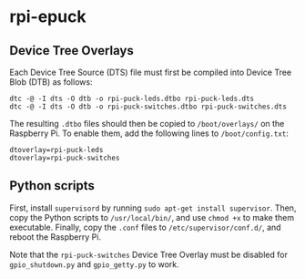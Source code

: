 # rpi-epuck

## Device Tree Overlays

Each Device Tree Source (DTS) file must first be compiled into Device Tree Blob (DTB) as follows:

```
dtc -@ -I dts -O dtb -o rpi-puck-leds.dtbo rpi-puck-leds.dts
dtc -@ -I dts -O dtb -o rpi-puck-switches.dtbo rpi-puck-switches.dts
```

The resulting `.dtbo` files should then be copied to `/boot/overlays/` on the Raspberry Pi. To enable them, add the following lines to `/boot/config.txt`:

```
dtoverlay=rpi-puck-leds
dtoverlay=rpi-puck-switches
```

## Python scripts

First, install `supervisord` by running `sudo apt-get install supervisor`. Then, copy the Python scripts to `/usr/local/bin/`, and use `chmod +x` to make them executable. Finally, copy the `.conf` files to `/etc/supervisor/conf.d/`, and reboot the Raspberry Pi.

Note that the `rpi-puck-switches` Device Tree Overlay must be disabled for `gpio_shutdown.py` and `gpio_getty.py` to work.

